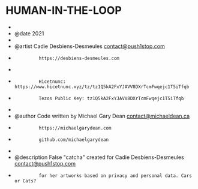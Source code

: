 
# HUMAN-IN-THE-LOOP

 *
 * @date        2021
 *
 * @artist      Cadie Desbiens-Desmeules <contact@push1stop.com>
 *              https://desbiens-desmeules.com
 *
 *              Hicetnunc: https://www.hicetnunc.xyz/tz/tz1Q5kA2FxYJAVV8DXrTcmFwqejc1T5iTfqb
 *              Tezos Public Key: tz1Q5kA2FxYJAVV8DXrTcmFwqejc1T5iTfqb
 *
 * @author      Code written by Michael Gary Dean <contact@michaeldean.ca>
 *              https://michaelgarydean.com
 *              github.com/michaelgarydean
 * 
 * @description False "catcha" created for Cadie Desbiens-Desmeules <contact@push1stop.com>
 *              for her artworks based on privacy and personal data. Cars or Cats?
